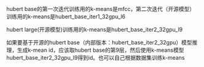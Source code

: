 hubert base的第一次迭代训练用的k-means是mfcc，第二次迭代（开源模型）训练用的k-means是hubert_base_iter1_32gpu_l6

hubert large(开源模型)训练用的k-means是hubert_base_iter2_32gpu_l9

如果要基于开源的hubert base（内部版本：hubert_base_iter2_32gpu）模型推理，生成k-mean id，应该取hubert base的第9层，然后使用k-means模型hubert_base_iter2_32gpu_l9得到id。也可以自己根据数据集训练k-means
